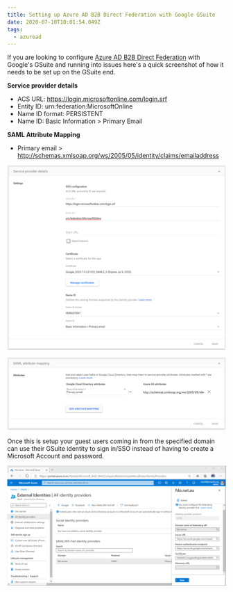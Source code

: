 ```yaml
---
title: Setting up Azure AD B2B Direct Federation with Google GSuite
date: 2020-07-10T10:01:54.049Z
tags:
  - azuread
---
```

If you are looking to configure [Azure AD B2B Direct Federation](https://docs.microsoft.com/en-us/azure/active-directory/b2b/direct-federation) with Google's GSuite and running into issues here's a quick screenshot of how it needs to be set up on the GSuite end.

**Service provider details**
* ACS URL: https://login.microsoftonline.com/login.srf
* Entity ID: urn:federation:MicrosoftOnline
* Name ID format: PERSISTENT
* Name ID: Basic Information > Primary Email

**SAML Attribute Mapping**
* Primary email > http://schemas.xmlsoap.org/ws/2005/05/identity/claims/emailaddress

![](/images/uploads/gsuite-saml-app-1.png)

![](/images/uploads/gsuite-saml-app-2.png)

Once this is setup your guest users coming in from the specified domain can use their GSuite identity to sign in/SSO instead of having to create a Microsoft Account and password.

![](/images/uploads/azure-ad-direct-federation-gsuite-demo.gif)